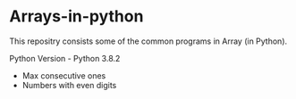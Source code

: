 # Arrays-in-python

This repositry consists some of the common programs in Array (in Python).

Python Version - Python 3.8.2

- Max consecutive ones
- Numbers with even digits


